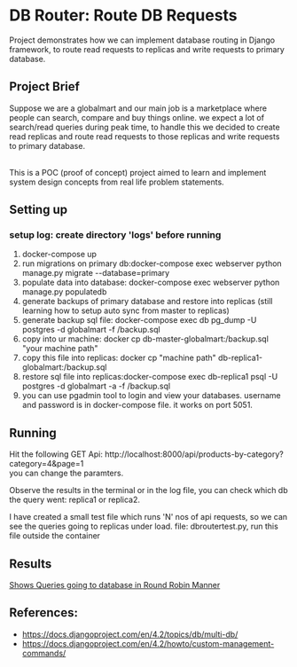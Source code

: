 # DB Router: Route DB Requests

Project demonstrates how we can implement database routing in  Django framework,  to route read requests to replicas and write requests to primary database.

## Project Brief

Suppose we are a globalmart and our main job is a marketplace where people can search, compare and buy things online. we expect a lot of search/read queries during peak time, to handle this we decided to create read replicas and route read requests to those replicas and write requests to primary database. <br><br>

This is a POC (proof of concept) project aimed to learn and implement system design concepts from real life problem statements.

## Setting up

### setup log: create directory 'logs' before running

1. docker-compose up 
2. run migrations on primary db:docker-compose exec webserver python manage.py migrate --database=primary
3. populate data into database: docker-compose exec webserver python manage.py populatedb
4. generate backups of primary database and restore into replicas (still learning how to setup auto sync from master to replicas)
5. generate backup sql file: docker-compose exec db pg_dump -U postgres -d globalmart -f /backup.sql
6. copy into ur machine: docker cp db-master-globalmart:/backup.sql "your machine path"
7. copy this file into replicas: docker cp "machine path" db-replica1-globalmart:/backup.sql
8. restore sql file into replicas:docker-compose exec db-replica1 psql -U postgres -d globalmart -a -f /backup.sql
9. you can use pgadmin tool to login and view your databases. username and password is in docker-compose file. it works on port 5051.

## Running

Hit the following GET Api: http://localhost:8000/api/products-by-category?category=4&page=1
<br>
you can change the paramters.

<p>Observe the results in the terminal or in the log file, you can check which db the query went: replica1 or replica2.</p>

<p>I have created a small test file which runs 'N' nos of api requests, so we can see the queries going to replicas under load.
file: dbroutertest.py, run this file outside the container</p>

## Results

[Shows Queries going to database in Round Robin Manner](https://drive.google.com/file/d/1mrPhwM1qUE4skDJn0kF-EZVIljpA8oep/view?usp=sharing)

## References:

- https://docs.djangoproject.com/en/4.2/topics/db/multi-db/
- https://docs.djangoproject.com/en/4.2/howto/custom-management-commands/
